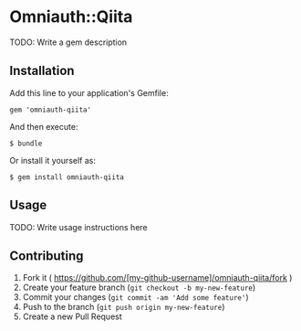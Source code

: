 # Omniauth::Qiita

TODO: Write a gem description

## Installation

Add this line to your application's Gemfile:

    gem 'omniauth-qiita'

And then execute:

    $ bundle

Or install it yourself as:

    $ gem install omniauth-qiita

## Usage

TODO: Write usage instructions here

## Contributing

1. Fork it ( https://github.com/[my-github-username]/omniauth-qiita/fork )
2. Create your feature branch (`git checkout -b my-new-feature`)
3. Commit your changes (`git commit -am 'Add some feature'`)
4. Push to the branch (`git push origin my-new-feature`)
5. Create a new Pull Request
